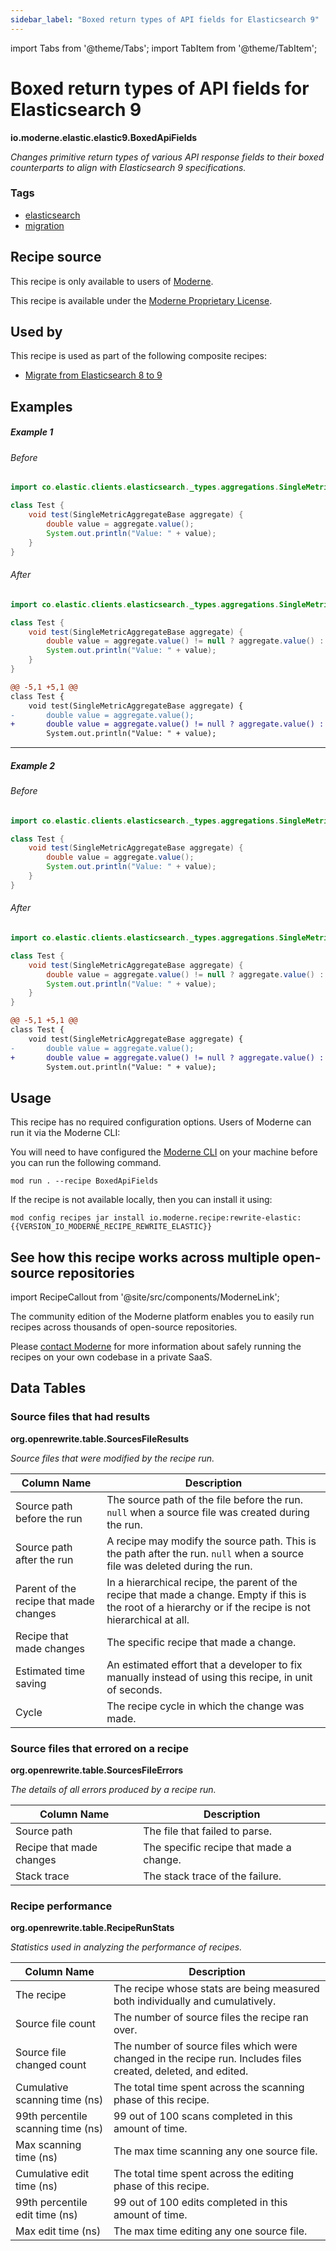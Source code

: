 ```yaml
---
sidebar_label: "Boxed return types of API fields for Elasticsearch 9"
---
```


import Tabs from '@theme/Tabs';
import TabItem from '@theme/TabItem';

# Boxed return types of API fields for Elasticsearch 9

**io.moderne.elastic.elastic9.BoxedApiFields**

_Changes primitive return types of various API response fields to their boxed counterparts to align with Elasticsearch 9 specifications._

### Tags

* [elasticsearch](/reference/recipes-by-tag#elasticsearch)
* [migration](/reference/recipes-by-tag#migration)

## Recipe source

This recipe is only available to users of [Moderne](https://docs.moderne.io/).


This recipe is available under the [Moderne Proprietary License](https://docs.moderne.io/licensing/overview).


## Used by

This recipe is used as part of the following composite recipes:

* [Migrate from Elasticsearch 8 to 9](/recipes/elastic/elastic9/migratetoelasticsearch9.md)

## Examples
##### Example 1


<Tabs groupId="beforeAfter">
<TabItem value="java" label="java">


###### Before
```java
import co.elastic.clients.elasticsearch._types.aggregations.SingleMetricAggregateBase;

class Test {
    void test(SingleMetricAggregateBase aggregate) {
        double value = aggregate.value();
        System.out.println("Value: " + value);
    }
}
```

###### After
```java
import co.elastic.clients.elasticsearch._types.aggregations.SingleMetricAggregateBase;

class Test {
    void test(SingleMetricAggregateBase aggregate) {
        double value = aggregate.value() != null ? aggregate.value() : 0.0;
        System.out.println("Value: " + value);
    }
}
```

</TabItem>
<TabItem value="diff" label="Diff" >

```diff
@@ -5,1 +5,1 @@
class Test {
    void test(SingleMetricAggregateBase aggregate) {
-       double value = aggregate.value();
+       double value = aggregate.value() != null ? aggregate.value() : 0.0;
        System.out.println("Value: " + value);
```
</TabItem>
</Tabs>

---

##### Example 2


<Tabs groupId="beforeAfter">
<TabItem value="java" label="java">


###### Before
```java
import co.elastic.clients.elasticsearch._types.aggregations.SingleMetricAggregateBase;

class Test {
    void test(SingleMetricAggregateBase aggregate) {
        double value = aggregate.value();
        System.out.println("Value: " + value);
    }
}
```

###### After
```java
import co.elastic.clients.elasticsearch._types.aggregations.SingleMetricAggregateBase;

class Test {
    void test(SingleMetricAggregateBase aggregate) {
        double value = aggregate.value() != null ? aggregate.value() : 0.0;
        System.out.println("Value: " + value);
    }
}
```

</TabItem>
<TabItem value="diff" label="Diff" >

```diff
@@ -5,1 +5,1 @@
class Test {
    void test(SingleMetricAggregateBase aggregate) {
-       double value = aggregate.value();
+       double value = aggregate.value() != null ? aggregate.value() : 0.0;
        System.out.println("Value: " + value);
```
</TabItem>
</Tabs>


## Usage

This recipe has no required configuration options. Users of Moderne can run it via the Moderne CLI:
<Tabs groupId="projectType">


<TabItem value="moderne-cli" label="Moderne CLI">

You will need to have configured the [Moderne CLI](https://docs.moderne.io/user-documentation/moderne-cli/getting-started/cli-intro) on your machine before you can run the following command.

```shell title="shell"
mod run . --recipe BoxedApiFields
```

If the recipe is not available locally, then you can install it using:
```shell
mod config recipes jar install io.moderne.recipe:rewrite-elastic:{{VERSION_IO_MODERNE_RECIPE_REWRITE_ELASTIC}}
```
</TabItem>
</Tabs>

## See how this recipe works across multiple open-source repositories

import RecipeCallout from '@site/src/components/ModerneLink';

<RecipeCallout link="https://app.moderne.io/recipes/io.moderne.elastic.elastic9.BoxedApiFields" />

The community edition of the Moderne platform enables you to easily run recipes across thousands of open-source repositories.

Please [contact Moderne](https://moderne.io/product) for more information about safely running the recipes on your own codebase in a private SaaS.
## Data Tables

<Tabs groupId="data-tables">
<TabItem value="org.openrewrite.table.SourcesFileResults" label="SourcesFileResults">

### Source files that had results
**org.openrewrite.table.SourcesFileResults**

_Source files that were modified by the recipe run._

| Column Name | Description |
| ----------- | ----------- |
| Source path before the run | The source path of the file before the run. `null` when a source file was created during the run. |
| Source path after the run | A recipe may modify the source path. This is the path after the run. `null` when a source file was deleted during the run. |
| Parent of the recipe that made changes | In a hierarchical recipe, the parent of the recipe that made a change. Empty if this is the root of a hierarchy or if the recipe is not hierarchical at all. |
| Recipe that made changes | The specific recipe that made a change. |
| Estimated time saving | An estimated effort that a developer to fix manually instead of using this recipe, in unit of seconds. |
| Cycle | The recipe cycle in which the change was made. |

</TabItem>

<TabItem value="org.openrewrite.table.SourcesFileErrors" label="SourcesFileErrors">

### Source files that errored on a recipe
**org.openrewrite.table.SourcesFileErrors**

_The details of all errors produced by a recipe run._

| Column Name | Description |
| ----------- | ----------- |
| Source path | The file that failed to parse. |
| Recipe that made changes | The specific recipe that made a change. |
| Stack trace | The stack trace of the failure. |

</TabItem>

<TabItem value="org.openrewrite.table.RecipeRunStats" label="RecipeRunStats">

### Recipe performance
**org.openrewrite.table.RecipeRunStats**

_Statistics used in analyzing the performance of recipes._

| Column Name | Description |
| ----------- | ----------- |
| The recipe | The recipe whose stats are being measured both individually and cumulatively. |
| Source file count | The number of source files the recipe ran over. |
| Source file changed count | The number of source files which were changed in the recipe run. Includes files created, deleted, and edited. |
| Cumulative scanning time (ns) | The total time spent across the scanning phase of this recipe. |
| 99th percentile scanning time (ns) | 99 out of 100 scans completed in this amount of time. |
| Max scanning time (ns) | The max time scanning any one source file. |
| Cumulative edit time (ns) | The total time spent across the editing phase of this recipe. |
| 99th percentile edit time (ns) | 99 out of 100 edits completed in this amount of time. |
| Max edit time (ns) | The max time editing any one source file. |

</TabItem>

</Tabs>
